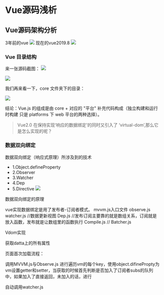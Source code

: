 # Vue源码浅析

## Vue源码架构分析
3年前的vue
![](vue-star.png)
现在的vue2019.8
![](vue-star1.png)
### Vue 目录结构
来一张源码截图：
![](vue-core目录.png)

![](vue-core目录1.png)

我们再来看一下，core 文件夹下的目录：

![](vue-core目录2.png)

结论：Vue.js 的组成是由 core + 对应的 "平台" 补充代码构成（独立构建和运行时构建
只是 platforms 下 web 平台的两种选择）。

> Vue2.0 在保持实现‘响应的数据绑定’的同时又引入了 ‘virtual-dom’,那么它是怎么实现的呢？

### 数据双向绑定



数据双向绑定（响应式原理）所涉及到的技术

- 1.Object.defineProperty 
- 2.Observer 
- 3.Watcher 
- 4.Dep 
- 5.Directive
![](vue-数据双向绑定.png)











数据双向绑定的原理

vue实现数据绑定是用了发布者-订阅者模式。
mvvm.js入口文件
observe.js
watcher.js //数据更新视图
Dep.js     //发布订阅主要靠的就是数组关系，订阅就是放入函数，发布就是让数组里的函数执行
Compile.js //
Batcher.js




Vdom实现

获取datta上的所有属性

页面首次加载流程：

调用MVVM.js与Observe.js 进行遍历vm的每个key，使用object.difinePropty为vm设置getter和setter，当获取的时候首先判断是否加入了订阅者subs的队列中，如果加入了直接返回，未加入的话，进行

自动调用watcher.js





